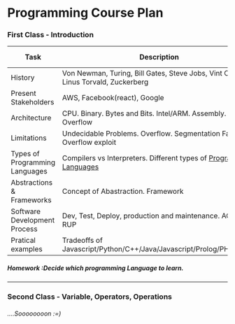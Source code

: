 # Programming Course Plan

### First Class - Introduction


| Task     |Description|Status(Complete,Incomplete, Not Started) |
| -------- | -------- | --------|
| History     | Von Newman, Turing, Bill Gates, Steve Jobs, Vint Cerf, Linus Torvald, Zuckerberg    |Not Started|
| Present Stakeholders | AWS, Facebook(react), Google | Not Started|
| Architecture | CPU. Binary. Bytes and Bits. Intel/ARM. Assembly. RAM, Overflow  | Not Started|
| Limitations | Undecidable Problems. Overflow. Segmentation Fault. Overflow exploit | Not Started|
| Types of Programming Languages | Compilers vs Interpreters. Different types of [Programming Languages](https://en.wikipedia.org/wiki/Comparison_of_programming_languages)  | Not Started|
| Abstractions & Frameworks| Concept of Abastraction. Framework  | Not Started|
| Software Development Process| Dev, Test, Deploy, production and maintenance. AGILE vs RUP |   | Not Started|
| Pratical examples | Tradeoffs of Javascript/Python/C++/Java/Javascript/Prolog/PHP/HTML | Not Started|

##### Homework :Decide which programming Language to learn.

---
### Second Class - Variable, Operators, Operations
###### ....Soooooooon :=)


<!--

Historia- Von Newman, Turing, Bill Gates, Steve Jobs, Vint Cerf, Linus Torvald, Zuckerberg
Players atuais - AWS, Facebook(react), Google
Arquitetura – CPU. Binario. Bytes e Bits Problemas intrataveis. Compiladores. Intel ARM. Assembly. RAM, conceito de Abstração. Overflow
Diferentes Linguagens de Programação – Não esquecer o HTML. Explicar bem o Python e o JS vs o C++. Explicar o Java intermedio entre ambos.
-------------------------------------------------------------
Tipos de dados e operadores – Fazer Contas. Strings
Variaveis. Explicar diferenças entre tipos.
-------------------------------------------------------------
Questões Booleanas – Algebra de Boole.
“IF”s. SCOPES
Ciclos
-------------------------------------------------------------
Funçoes. Forçar a ideia de reforçar de repetibilidade. Ideia de Referência
Arrays. Estruturas de dados. Tabelas de Algoritmos. Arvores, Grafos.
Classes.
-------------------------------------------------------------
Miscellaneous – AGILE vs RUP, GIT, LINUX(UNIX), WWW(ou web) vs Internet, Computadores Quanticos, Grafos & Facebook. Web Apps. Android. Cloud Computing. AWS. Docker.

-->
